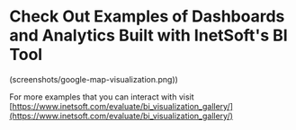 # Check Out Examples of Dashboards and Analytics Built with InetSoft's BI Tool

(screenshots/google-map-visualization.png))

For more examples that you can interact with visit [https://www.inetsoft.com/evaluate/bi_visualization_gallery/](https://www.inetsoft.com/evaluate/bi_visualization_gallery/)

